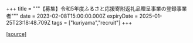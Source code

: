 +++
title = """【募集】令和5年度ふるさと応援寄附返礼品贈呈事業の登録事業者"""
date = 2023-02-08T15:00:00.000Z
expiryDate = 2025-01-25T23:18:48.709Z
tags = ["kuriyama","recruit"]
+++


[[source]](https://www.town.kuriyama.hokkaido.jp/soshiki/31/646.html)
